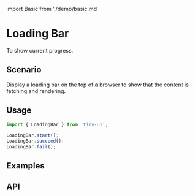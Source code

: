 import Basic from './demo/basic.md'

# Loading Bar

To show current progress.

## Scenario

Display a loading bar on the top of a browser to show that the content is fetching and rendering.

## Usage

```jsx
import { LoadingBar } from 'tiny-ui';

LoadingBar.start();
LoadingBar.succeed();
LoadingBar.fail();
```

## Examples

<layout>
  <column>
    <Basic/>
  </column>
  <column>
  </column>
</layout>

## API


